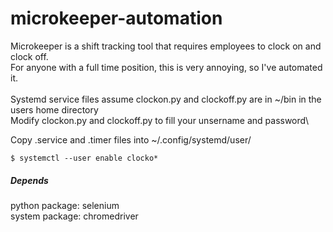 # microkeeper-automation

Microkeeper is a shift tracking tool that requires employees to clock on and clock off.\
For anyone with a full time position, this is very annoying, so I've automated it.\
\
Systemd service files assume clockon.py and clockoff.py are in ~/bin in the users home directory\
Modify clockon.py and clockoff.py to fill your unsername and password\

Copy .service and .timer files into ~/.config/systemd/user/
```
$ systemctl --user enable clocko*
```
##### Depends

python package: selenium\
system package: chromedriver
